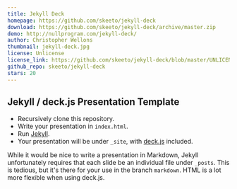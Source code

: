 ```yaml
---
title: Jekyll Deck
homepage: https://github.com/skeeto/jekyll-deck
download: https://github.com/skeeto/jekyll-deck/archive/master.zip
demo: http://nullprogram.com/jekyll-deck/
author: Christopher Wellons
thumbnail: jekyll-deck.jpg
license: Unlicense
license_link: https://github.com/skeeto/jekyll-deck/blob/master/UNLICENSE
github_repo: skeeto/jekyll-deck
stars: 20
---
```


## Jekyll / deck.js Presentation Template

* Recursively clone this repository.
* Write your presentation in `index.html`.
* Run [Jekyll](https://github.com/mojombo/jekyll).
* Your presentation will be under `_site`, with
  [deck.js](http://imakewebthings.com/deck.js/) included.

While it would be nice to write a presentation in Markdown, Jekyll
unfortunately requires that each slide be an individual file under
`_posts`. This is tedious, but it's there for your use in the branch
`markdown`. HTML is a lot more flexible when using deck.js.
